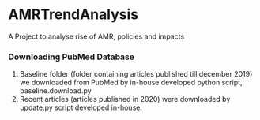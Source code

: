 # AMRTrendAnalysis
A Project to analyse rise of AMR, policies and impacts 

### Downloading PubMed Database
1. Baseline folder (folder containing articles published till december 2019) we downloaded from PubMed by in-house developed python script, baseline.download.py
2. Recent articles (articles published in 2020) were downloaded by update.py script developed in-house.

